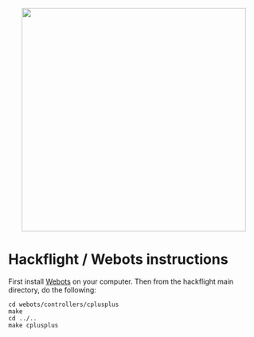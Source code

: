 <p align="center"> 
<img src="../../media/webots.png" width=450>
</p>

# Hackflight / Webots instructions

First install [Webots](https://cyberbotics.com/) on your computer.  Then from the hackflight main
directory, do the following:

```
cd webots/controllers/cplusplus
make
cd ../..
make cplusplus
```



